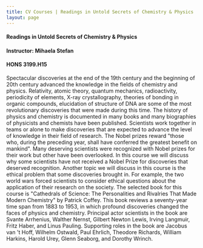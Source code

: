 ```yaml
---
title: CV Courses | Readings in Untold Secrets of Chemistry & Physics
layout: page
---
```


#### Readings in Untold Secrets of Chemistry & Physics

#### Instructor:  Mihaela Stefan

#### HONS 3199.H15

Spectacular discoveries at the end of the 19th century and the
beginning of 20th century advanced the knowledge in the fields of
chemistry and physics.  Relativity, atomic theory, quantum mechanics,
radioactivity, periodicity of elements, X-ray crystallography,
theories of bonding in organic compounds, elucidation of structure of
DNA are some of the most revolutionary discoveries that were made
during this time.  The history of physics and chemistry is documented
in many books and many biographies of physicists and chemists have
been published.  Scientists work together in teams or alone to make
discoveries that are expected to advance the level of knowledge in
their field of research.  The Nobel prizes reward "those who, during
the preceding year, shall have conferred the greatest benefit on
mankind".  Many deserving scientists were recognized with Nobel prizes
for their work but other have been overlooked.  In this course we will
discuss why some scientists have not received a Nobel Prize for
discoveries that deserved recognition.  Another topic we will discuss
in this course is the ethical problem that some discoveries brought
in.  For example, the two world wars forced scientists to consider
ethical questions about the application of their research on the
society.  The selected book for this course is "Cathedrals of Science:
The Personalities and Rivalries That Made Modern Chemistry" by Patrick
Coffey.  This book reviews a seventy-year time span from 1883 to 1953,
in which profound discoveries changed the faces of physics and
chemistry.  Principal actor scientists in the book are Svante
Arrhenius, Walther Nernst, Gilbert Newton Lewis, Irving Langmuir,
Fritz Haber, and Linus Pauling.  Supporting roles in the book are
Jacobus van 't Hoff, Wilhelm Ostwald, Paul Ehrlich, Theodore Richards,
William Harkins, Harold Urey, Glenn Seaborg, and Dorothy Wrinch.
